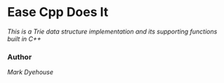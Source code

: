 # Ease Cpp Does It

*This is a Trie data structure implementation and its supporting functions built in C++*

### Author
*Mark Dyehouse*
